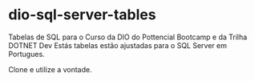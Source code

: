 # dio-sql-server-tables
Tabelas de SQL para o Curso da DIO do Pottencial Bootcamp e da Trilha DOTNET Dev
Estás tabelas estão ajustadas para o SQL Server em Portugues.

Clone e utilize a vontade.

